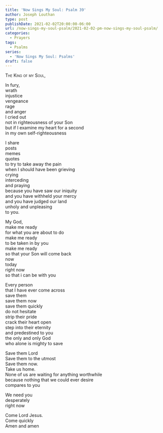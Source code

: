```yaml
---
title: 'Now Sings My Soul: Psalm 39'
author: Joseph Louthan
type: post
publishDate: 2021-02-02T20:00:00-06:00
url: /now-sings-my-soul-psalm/2021-02-02-pm-now-sings-my-soul-psalm/
categories:
  - Prayers
tags:
  - Psalms
series:
  - 'Now Sings My Soul: Psalms'
draft: false
---
```

<div style="font-variant: small-caps;">
The King of my Soul,
</div>

In fury,  
  wrath  
  injustice  
  vengeance  
  rage  
  and anger  
  I cried out  
  not in righteousness of your Son  
  but if I examine my heart for a second  
  in my own self-righteousness  
  
I share  
  posts  
  memes  
  quotes  
  to try to take away the pain  
  when I should have been grieving  
  crying  
  interceding  
  and praying  
  because you have saw our iniquity  
  and you have withheld your mercy  
  and you have judged our land  
  unholy and unpleasing  
  to you.  
  
My God,  
  make me ready  
  for what you are about to do  
  make me ready  
  to be taken in by you  
  make me ready  
  so that your Son will come back  
  now  
  today  
  right now  
  so that i can be with you  
  
Every person  
  that I have ever come across  
  save them  
  save them now  
  save them quickly  
  do not hesitate  
  strip their pride  
  crack their heart open  
  step into their eternity  
  and predestined to you  
  the only and only God  
  who alone is mighty to save  
  
Save them Lord  
  Save them to the utmost  
  Save them now.  
  Take us home.  
  None of us are waiting for anything worthwhile  
  because nothing that we could ever desire  
  compares to you  
  
We need you  
  desperately  
  right now  
  
Come Lord Jesus.  
  Come quickly  
  Amen and amen  
